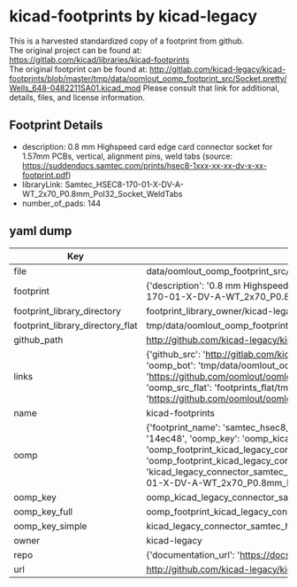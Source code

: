 # kicad-footprints by kicad-legacy  
This is a harvested standardized copy of a footprint from github.  
The original project can be found at:  
https://gitlab.com/kicad/libraries/kicad-footprints  
The original footprint can be found at:
http://gitlab.com/kicad-legacy/kicad-footprints/blob/master/tmp/data/oomlout_oomp_footprint_src/Socket.pretty/Wells_648-0482211SA01.kicad_mod
Please consult that link for additional, details, files, and license information.  
## Footprint Details
* description: 0.8 mm Highspeed card edge card connector socket for 1.57mm PCBs, vertical, alignment pins, weld tabs (source: https://suddendocs.samtec.com/prints/hsec8-1xxx-xx-xx-dv-x-xx-footprint.pdf)  
* libraryLink: Samtec_HSEC8-170-01-X-DV-A-WT_2x70_P0.8mm_Pol32_Socket_WeldTabs  
* number_of_pads: 144  
## yaml dump  
| Key | Value |  
| --- | --- |  
| file | data/oomlout_oomp_footprint_src/kicad-footprints/Connector_Samtec_HSEC8.pretty/Samtec_HSEC8-170-01-X-DV-A-WT_2x70_P0.8mm_Pol32_Socket_WeldTabs.kicad_mod |  
| footprint | {'description': '0.8 mm Highspeed card edge card connector socket for 1.57mm PCBs, vertical, alignment pins, weld tabs (source: https://suddendocs.samtec.com/prints/hsec8-1xxx-xx-xx-dv-x-xx-footprint.pdf)', 'libraryLink': 'Samtec_HSEC8-170-01-X-DV-A-WT_2x70_P0.8mm_Pol32_Socket_WeldTabs', 'number_of_pads': 144} |  
| footprint_library_directory | footprint_library_owner/kicad-legacy_kicad-footprints |  
| footprint_library_directory_flat | tmp/data/oomlout_oomp_footprint_src/footprints_flat/kicad_legacy_connector_samtec_hsec8_samtec_hsec8_170_01_x_dv_a_wt_2x70_p0_8mm_pol32_socket_weldtabs/working |  
| github_path | http://github.com/kicad-legacy/kicad-footprints/blob/master/tmp/data/oomlout_oomp_footprint_src/Connector_Samtec_HSEC8.pretty/Samtec_HSEC8-170-01-X-DV-A-WT_2x70_P0.8mm_Pol32_Socket_WeldTabs.kicad_mod |  
| links | {'github_src': 'http://gitlab.com/kicad-legacy/kicad-footprints/blob/master/tmp/data/oomlout_oomp_footprint_src/Socket.pretty/Wells_648-0482211SA01.kicad_mod', 'github_src_repo': 'https://gitlab.com/kicad/libraries/kicad-footprints', 'oomp_bot': 'tmp/data/oomlout_oomp_footprint_src/footprints/kicad_legacy_connector_samtec_hsec8_samtec_hsec8_170_01_x_dv_a_wt_2x70_p0_8mm_pol32_socket_weldtabs/working', 'oomp_bot_github': 'https://github.com/oomlout/oomlout_oomp_footprint_bot/tree/main/tmp/data/oomlout_oomp_footprint_src/footprints/kicad_legacy_connector_samtec_hsec8_samtec_hsec8_170_01_x_dv_a_wt_2x70_p0_8mm_pol32_socket_weldtabs/working', 'oomp_src_flat': 'footprints_flat/tmp/data/oomlout_oomp_footprint_src/footprints_flat/kicad_legacy_connector_samtec_hsec8_samtec_hsec8_170_01_x_dv_a_wt_2x70_p0_8mm_pol32_socket_weldtabs/working', 'oomp_src_flat_github': 'https://github.com/oomlout/oomlout_oomp_footprint_src/tree/main/tmp/data/oomlout_oomp_footprint_src/footprints_flat/kicad_legacy_connector_samtec_hsec8_samtec_hsec8_170_01_x_dv_a_wt_2x70_p0_8mm_pol32_socket_weldtabs/working'} |  
| name | kicad-footprints |  
| oomp | {'footprint_name': 'samtec_hsec8_170_01_x_dv_a_wt_2x70_p0_8mm_pol32_socket_weldtabs', 'library_name': 'connector_samtec_hsec8', 'md5': '14ec48d00b604273666c42949b501ab0', 'md5_10': '14ec48d00b', 'md5_5': '14ec4', 'md5_6': '14ec48', 'oomp_key': 'oomp_kicad_legacy_connector_samtec_hsec8_samtec_hsec8_170_01_x_dv_a_wt_2x70_p0_8mm_pol32_socket_weldtabs', 'oomp_key_extra': 'oomp_footprint_kicad_legacy_connector_samtec_hsec8_samtec_hsec8_170_01_x_dv_a_wt_2x70_p0_8mm_pol32_socket_weldtabs', 'oomp_key_full': 'oomp_footprint_kicad_legacy_connector_samtec_hsec8_samtec_hsec8_170_01_x_dv_a_wt_2x70_p0_8mm_pol32_socket_weldtabs_14ec48', 'oomp_key_simple': 'kicad_legacy_connector_samtec_hsec8_samtec_hsec8_170_01_x_dv_a_wt_2x70_p0_8mm_pol32_socket_weldtabs', 'original_filename': 'data/oomlout_oomp_footprint_src/kicad-footprints/Connector_Samtec_HSEC8.pretty/Samtec_HSEC8-170-01-X-DV-A-WT_2x70_P0.8mm_Pol32_Socket_WeldTabs.kicad_mod', 'owner_name': 'kicad_legacy'} |  
| oomp_key | oomp_kicad_legacy_connector_samtec_hsec8_samtec_hsec8_170_01_x_dv_a_wt_2x70_p0_8mm_pol32_socket_weldtabs |  
| oomp_key_full | oomp_footprint_kicad_legacy_connector_samtec_hsec8_samtec_hsec8_170_01_x_dv_a_wt_2x70_p0_8mm_pol32_socket_weldtabs |  
| oomp_key_simple | kicad_legacy_connector_samtec_hsec8_samtec_hsec8_170_01_x_dv_a_wt_2x70_p0_8mm_pol32_socket_weldtabs |  
| owner | kicad-legacy |  
| repo | {'documentation_url': 'https://docs.github.com/rest/repos/repos#get-a-repository', 'message': 'Not Found'} |  
| url | http://github.com/kicad-legacy/kicad-footprints |  

